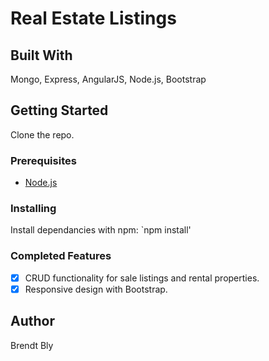 # Real Estate Listings

## Built With

Mongo, Express, AngularJS, Node.js, Bootstrap

## Getting Started

Clone the repo.

### Prerequisites

- [Node.js](https://nodejs.org/en/)

### Installing

Install dependancies with npm:
`npm install'

### Completed Features

- [x] CRUD functionality for sale listings and rental properties.
- [x] Responsive design with Bootstrap.

## Author

Brendt Bly
